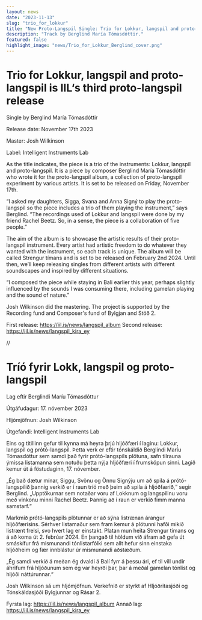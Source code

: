 ```yaml
---
layout: news
date: "2023-11-13"
slug: "trio_for_lokkur"
title: "New Proto-Langspil Single: Trio for Lokkur, langspil and proto-langspil"
description: "Track by Berglind María Tómasdóttir."
featured: false
highlight_image: "news/Trio_for_Lokkur_Berglind_cover.png"
---
```


<script>
import CaptionedImage from "../../components/Images/CaptionedImage.svelte"
</script>

<CaptionedImage
src="news/Trio_for_Lokkur_Berglind_cover.png"
alt="Colorful Art Work for a single, shape of two young girls and a string instrument"
caption="Trio for Lokkur, langspil and proto-langspil by Berglind María Tómasdóttir"
/>

# Trio for Lokkur, langspil and proto-langspil is IIL‘s third proto-langspil release

Single by Berglind María Tómasdóttir

Release date: November 17th 2023

Master: Josh Wilkinson

Label: Intelligent Instruments Lab

As the title indicates, the piece is a trio of the instruments: Lokkur, langspil and proto-langspil. It is a piece by composer Berglind María Tómasdóttir who wrote it for the proto-langspil album, a collection of proto-langspil experiment by various artists. It is set to be released on Friday, November 17th. 

“I asked my daughters, Sigga, Svana and Anna Signý to play the proto-langspil so the piece includes a trio of them playing the instrument,” says Berglind. “The recordings used of Lokkur and langspil were done by my friend Rachel Beetz. So, in a sense, the piece is a collaboration of five people.” 

The aim of the album is to showcase the artistic results of their proto-langspil instrument. Every artist had artistic freedom to do whatever they wanted with the instrument, so each track is unique. The album will be called Strengur tímans and is set to be released on February 2nd 2024. Until then, we’ll keep releasing singles from different artists with different soundscapes and inspired by different situations.  

“I composed the piece while staying in Bali earlier this year, perhaps slightly influenced by the sounds I was consuming there, including gamelan playing and the sound of nature.”

Josh Wilkinson did the mastering. The project is supported by the Recording fund and Composer's fund of Bylgjan and Stöð 2.

First release: https://iil.is/news/langspil_album
Second release: https://iil.is/news/langspil_kira_ey

//

<CaptionedImage
src="news/berglindmaria-.jpg"
alt="Woman sitting outside in front of a stone wall"
caption="Berglind María Tómasdóttir"
/>

# Tríó fyrir Lokk, langspil og proto-langspil
Lag eftir Berglindi Maríu Tómasdóttur

Útgáfudagur: 17. nóvember 2023

Hljómjöfnun: Josh Wilkinson

Útgefandi: Intelligent Instruments Lab

Eins og titillinn gefur til kynna má heyra þrjú hljóðfæri í laginu: Lokkur, langspil og prótó-langspil. Þetta verk er eftir tónskáldið Berglindi Maríu Tómasdóttur sem samdi það fyrir prótó-langspils plötuna, safn tilrauna ýmissa listamanna sem notuðu þetta nýja hljóðfæri í frumsköpun sinni. Lagið kemur út á föstudaginn, 17. nóvember.

„Ég bað dætur mínar, Siggu, Svönu og Önnu Signýju um að spila á prótó-langspilið þannig verkið er í raun tríó með þeim að spila á hljóðfærið,“ segir Berglind. „Upptökurnar sem notaðar voru af Lokknum og langspilinu voru með vinkonu minni Rachel Beetz. Þannig að í raun er verkið fimm manna samstarf.“

Markmið prótó-langspils plötunnar er að sýna listrænan árangur hljóðfærisins. Sérhver listamaður sem fram kemur á plötunni hafði mikið listrænt frelsi, svo hvert lag er einstakt. Platan mun heita Strengur tímans og á að koma út 2. febrúar 2024. En þangað til höldum við áfram að gefa út smáskífur frá mismunandi tónlistarfólki sem allt hefur sinn einstaka hljóðheim og fær innblástur úr mismunandi aðstæðum.

„Ég samdi verkið á meðan ég dvaldi á Balí fyrr á þessu ári, ef til vill undir áhrifum frá hljóðunum sem ég var heyrði þar, þar á meðal gamelan tónlist og hljóði náttúrunnar.“

Josh Wilkinson sá um hljómjöfnun. Verkefnið er styrkt af Hljóðritasjóði og Tónskáldasjóði Bylgjunnar og Rásar 2. 

Fyrsta lag: https://iil.is/news/langspil_album
Annað lag: https://iil.is/news/langspil_kira_ey
